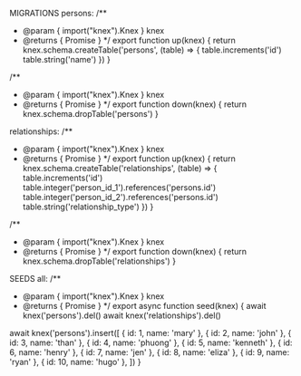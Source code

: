MIGRATIONS
persons:
/**
 * @param { import("knex").Knex } knex
 * @returns { Promise<void> }
 */
export function up(knex) {
  return knex.schema.createTable('persons', (table) => {
    table.increments('id')
    table.string('name')
  })
}

/**
 * @param { import("knex").Knex } knex
 * @returns { Promise<void> }
 */
export function down(knex) {
  return knex.schema.dropTable('persons')
}


relationships:
/**
 * @param { import("knex").Knex } knex
 * @returns { Promise<void> }
 */
export function up(knex) {
  return knex.schema.createTable('relationships', (table) => {
    table.increments('id')
    table.integer('person_id_1').references('persons.id')
    table.integer('person_id_2').references('persons.id')
    table.string('relationship_type')
  })
}

/**
 * @param { import("knex").Knex } knex
 * @returns { Promise<void> }
 */
export function down(knex) {
  return knex.schema.dropTable('relationships')
}

SEEDS
all:
/**
 * @param { import("knex").Knex } knex
 * @returns { Promise<void> }
 */
export async function seed(knex) {
  await knex('persons').del()
  await knex('relationships').del()

  await knex('persons').insert([
    { id: 1, name: 'mary' },
    { id: 2, name: 'john' },
    { id: 3, name: 'than' },
    { id: 4, name: 'phuong' },
    { id: 5, name: 'kenneth' },
    { id: 6, name: 'henry' },
    { id: 7, name: 'jen' },
    { id: 8, name: 'eliza' },
    { id: 9, name: 'ryan' },
    { id: 10, name: 'hugo' },
  ])
}
